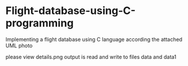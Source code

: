 # Flight-database-using-C-programming
Implementing a flight database using C language according the attached UML photo

please view details.png
output is read and write to files data and data1

